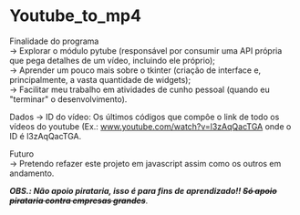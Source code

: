 # Youtube_to_mp4

Finalidade do programa <br>
  -> Explorar o módulo pytube (responsável por consumir uma API própria que pega detalhes de um vídeo, incluindo ele próprio); <br>
  -> Aprender um pouco mais sobre o tkinter (criação de interface e, principalmente, a vasta quantidade de widgets); <br>
  -> Facilitar meu trabalho em atividades de cunho pessoal (quando eu "terminar" o desenvolvimento).<br>
                       
Dados 
  -> ID do vídeo: Os últimos códigos que compôe o link de todo os vídeos do youtube (Ex.: www.youtube.com/watch?v=l3zAqQacTGA onde o ID é l3zAqQacTGA. <br>
 
Futuro <br>
  -> Pretendo refazer este projeto em javascript assim como os outros em andamento. <br>

***OBS.: Não apoio pirataria, isso é para fins de aprendizado!! ~~Só apoio pirataria contra empresas grandes~~***. <br>
